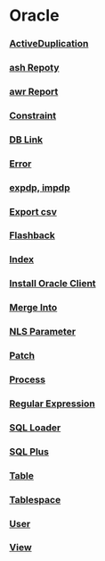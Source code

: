 Oracle
===

### [ActiveDuplication](./ActiveDuplication.md)
### [ash Repoty](./ashReport.md)
### [awr Report](./awrReport.md)
### [Constraint](./Constraint.md)
### [DB Link](./DBLink.md)
### [Error](./Error.md)
### [expdp, impdp](./expdpimpdp.md)
### [Export csv](./exportcsv.md)
### [Flashback](./Flashback.md)
### [Index](./Index.md)
### [Install Oracle Client](./InstallOracleClient.md)
### [Merge Into](./MergeInto.md)
### [NLS Parameter](./NLSParameter.md)
### [Patch](./Patch.md)
### [Process](./Process.md)
### [Regular Expression](./RegularExpression.md)
### [SQL Loader](./SQLLoader.md)
### [SQL Plus](./SQLPlus.md)
### [Table](./Table.md)
### [Tablespace](./Tablespace.md)
### [User](./User.md)
### [View](./View.md)

